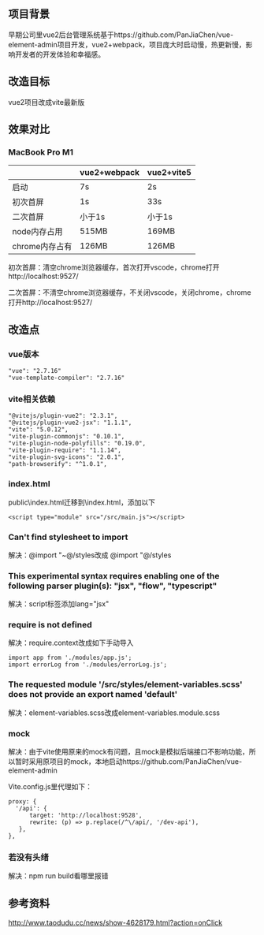 ## 项目背景

早期公司里vue2后台管理系统基于https://github.com/PanJiaChen/vue-element-admin项目开发，vue2+webpack，项目庞大时启动慢，热更新慢，影响开发者的开发体验和幸福感。



## 改造目标

vue2项目改成vite最新版



## 效果对比

### MacBook Pro M1

|                | vue2+webpack | vue2+vite5 |
| -------------- | ------------ | ---------- |
| 启动           | 7s           | 2s         |
| 初次首屏       | 1s           | 33s        |
| 二次首屏       | 小于1s       | 小于1s     |
| node内存占用   | 515MB        | 169MB      |
| chrome内存占有 | 126MB        | 126MB      |

初次首屏：清空chrome浏览器缓存，首次打开vscode，chrome打开http://localhost:9527/

二次首屏：不清空chrome浏览器缓存，不关闭vscode，关闭chrome，chrome打开http://localhost:9527/



## 改造点

### vue版本

```
"vue": "2.7.16"
"vue-template-compiler": "2.7.16"
```

### vite相关依赖

```
"@vitejs/plugin-vue2": "2.3.1",
"@vitejs/plugin-vue2-jsx": "1.1.1",
"vite": "5.0.12",
"vite-plugin-commonjs": "0.10.1",
"vite-plugin-node-polyfills": "0.19.0",
"vite-plugin-require": "1.1.14",
"vite-plugin-svg-icons": "2.0.1",
"path-browserify": "^1.0.1",
```

### index.html

public\index.html迁移到\index.html，添加以下

```
<script type="module" src="/src/main.js"></script>
```



### Can't find stylesheet to import

解决：@import "~@/styles改成 @import "@/styles



### This experimental syntax requires enabling one of the following parser plugin(s): "jsx", "flow", "typescript"

解决：script标签添加lang="jsx"



### require is not defined

解决：require.context改成如下手动导入

```
import app from './modules/app.js';
import errorLog from './modules/errorLog.js';
```



### The requested module '/src/styles/element-variables.scss' does not provide an export named 'default'

解决：element-variables.scss改成element-variables.module.scss



### mock

解决：由于vite使用原来的mock有问题，且mock是模拟后端接口不影响功能，所以暂时采用原项目的mock，本地启动https://github.com/PanJiaChen/vue-element-admin

Vite.config.js里代理如下：

```
proxy: {
  '/api': {
      target: 'http://localhost:9528',
      rewrite: (p) => p.replace(/^\/api/, '/dev-api'),
   },
},
```



### 若没有头绪

解决：npm run build看哪里报错





## 参考资料

http://www.taodudu.cc/news/show-4628179.html?action=onClick